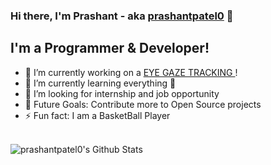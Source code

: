 ### Hi there, I'm Prashant  - aka [prashantpatel0][website] 👋

## I'm a Programmer & Developer!
- 🔭 I’m currently working on a [EYE GAZE TRACKING ][website]!
- 🌱 I’m currently learning everything 🤣
- 👯 I’m looking for internship and job opportunity
- 🥅 Future Goals: Contribute more to Open Source projects
- ⚡ Fun fact: I am a BasketBall Player
<br />
<img align="left" alt="prashantpatel0's Github Stats" src="https://github-readme-stats.vercel.app/api?username=prashantpatel0&show_icons=true&hide_border=true" />

[website]: https://github.com/prashantpatel0/EyeGazeTrackingRepo
[twitter]: https://twitter.com/codeSTACKr
[youtube]: https://youtube.com/codeSTACKr
[instagram]: https://instagram.com/___prashant___patel___
[linkedin]: https://www.linkedin.com/in/prashant-kumar-web-developer-pune/

